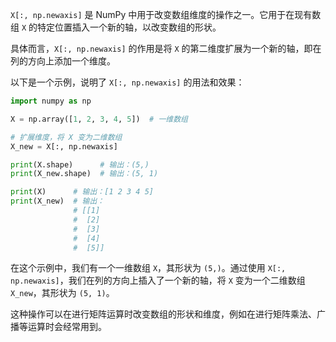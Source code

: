 `X[:, np.newaxis]` 是 NumPy 中用于改变数组维度的操作之一。它用于在现有数组 `X` 的特定位置插入一个新的轴，以改变数组的形状。

具体而言，`X[:, np.newaxis]` 的作用是将 `X` 的第二维度扩展为一个新的轴，即在列的方向上添加一个维度。

以下是一个示例，说明了 `X[:, np.newaxis]` 的用法和效果：

```python
import numpy as np

X = np.array([1, 2, 3, 4, 5])  # 一维数组

# 扩展维度，将 X 变为二维数组
X_new = X[:, np.newaxis]

print(X.shape)      # 输出：(5,)
print(X_new.shape)  # 输出：(5, 1)

print(X)      # 输出：[1 2 3 4 5]
print(X_new)  # 输出：
              # [[1]
              #  [2]
              #  [3]
              #  [4]
              #  [5]]
```

在这个示例中，我们有一个一维数组 `X`，其形状为 `(5,)`。通过使用 `X[:, np.newaxis]`，我们在列的方向上插入了一个新的轴，将 `X` 变为一个二维数组 `X_new`，其形状为 `(5, 1)`。

这种操作可以在进行矩阵运算时改变数组的形状和维度，例如在进行矩阵乘法、广播等运算时会经常用到。